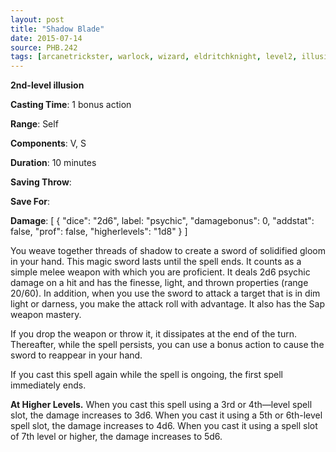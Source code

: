 ```yaml
---
layout: post
title: "Shadow Blade"
date: 2015-07-14
source: PHB.242
tags: [arcanetrickster, warlock, wizard, eldritchknight, level2, illusion]
---
```


**2nd-level illusion**

**Casting Time**: 1 bonus action

**Range**: Self

**Components**: V, S

**Duration**: 10 minutes

**Saving Throw**:

**Save For**:

**Damage**: [ { "dice": "2d6", label: "psychic", "damagebonus": 0, "addstat": false, "prof": false, "higherlevels": "1d8" } ]

You weave together threads of shadow to create a sword of solidified gloom in your hand. This magic sword lasts until the spell ends. It counts as a simple melee weapon with which you are proficient. It deals 2d6 psychic damage on a hit and has the finesse, light, and thrown properties (range 20/60). In addition, when you use the sword to attack a target that is in dim light or darness, you make the attack roll with advantage. It also has the Sap weapon mastery.

If you drop the weapon or throw it, it dissipates at the end of the turn. Thereafter, while the spell persists, you can use a bonus action to cause the sword to reappear in your hand.

If you cast this spell again while the spell is ongoing, the first spell immediately ends.

**At Higher Levels.** When you cast this spell using a 3rd or 4th—level spell slot, the damage increases to 3d6. When you cast it using a 5th or 6th-level spell slot, the damage increases to 4d6. When you cast it using a spell slot of 7th level or higher, the damage increases to 5d6.